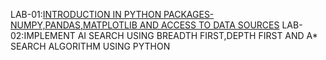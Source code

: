 LAB-01:[INTRODUCTION IN PYTHON PACKAGES-NUMPY,PANDAS,MATPLOTLIB AND ACCESS TO DATA SOURCES](https://github.com/faiza-03/AIML-_LAB/blob/main/lab_01.ipynb)
LAB-02:IMPLEMENT AI SEARCH USING BREADTH FIRST,DEPTH FIRST AND A* SEARCH ALGORITHM USING PYTHON

